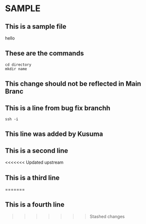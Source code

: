# SAMPLE

## This is a sample file

hello

## These are the commands

```
cd directory
mkdir name
```

## This change should not be reflected in Main Branc


## This is a line from bug fix branchh

```
ssh -i
```

## This line was added by Kusuma
## This is a second line
<<<<<<< Updated upstream
## This is a third line
=======
## This is a fourth line
>>>>>>> Stashed changes
